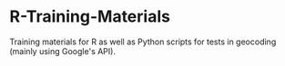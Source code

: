 # R-Training-Materials
Training materials for R as well as Python scripts for tests in geocoding (mainly using Google's API).
